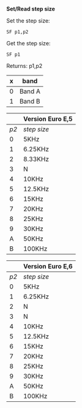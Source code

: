 __Set/Read step size__

Set the step size:

	SF p1,p2

Get the step size:

	SF p1

Returns: p1,p2
	
|x|band
|---|---|
|0|Band A
|1|Band B


||Version Euro E,5|
|---|---|
|*p2*|*step size*
|0|5KHz
|1|6.25KHz
|2|8.33KHz
|3|N
|4|10KHz
|5|12.5KHz
|6|15KHz
|7|20KHz
|8|25KHz
|9|30KHz
|A|50KHz
|B|100KHz

||Version Euro E,6|
|---|---|
|*p2*|*step size*
|0|5KHz
|1|6.25KHz
|2|N
|3|N
|4|10KHz
|5|12.5KHz
|6|15KHz
|7|20KHz
|8|25KHz
|9|30KHz
|A|50KHz
|B|100KHz

